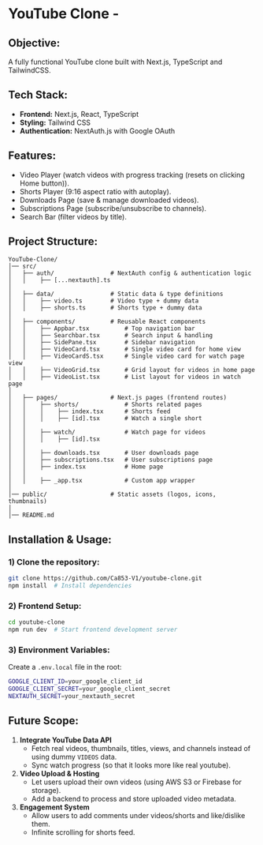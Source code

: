 # YouTube Clone -

## Objective:
A fully functional YouTube clone built with Next.js, TypeScript and TailwindCSS.

## Tech Stack:
- **Frontend:** Next.js, React, TypeScript
- **Styling:** Tailwind CSS
- **Authentication:** NextAuth.js with Google OAuth

## Features:
- Video Player (watch videos with progress tracking (resets on clicking Home button)).
- Shorts Player (9:16 aspect ratio with autoplay).
- Downloads Page (save & manage downloaded videos).
- Subscriptions Page (subscribe/unsubscribe to channels).
- Search Bar (filter videos by title).

## Project Structure:
```
YouTube-Clone/
│── src/
│   ├── auth/                # NextAuth config & authentication logic
│   │    ├── [...nextauth].ts
│
│   ├── data/                # Static data & type definitions
│   │    ├── video.ts        # Video type + dummy data
│   │    ├── shorts.ts       # Shorts type + dummy data
│
│   ├── components/          # Reusable React components
│   │    ├── Appbar.tsx          # Top navigation bar
│   │    ├── Searchbar.tsx       # Search input & handling
│   │    ├── SidePane.tsx        # Sidebar navigation
│   │    ├── VideoCard.tsx       # Single video card for home view
│   │    ├── VideoCardS.tsx      # Single video card for watch page view
│   │    ├── VideoGrid.tsx       # Grid layout for videos in home page
│   │    ├── VideoList.tsx       # List layout for videos in watch page
│
│   ├── pages/               # Next.js pages (frontend routes)
│   │    ├── shorts/             # Shorts related pages
│   │    │    ├── index.tsx      # Shorts feed
│   │    │    ├── [id].tsx       # Watch a single short
│   │
│   │    ├── watch/              # Watch page for videos
│   │    │    ├── [id].tsx
│   │
│   │    ├── downloads.tsx       # User downloads page
│   │    ├── subscriptions.tsx   # User subscriptions page
│   │    ├── index.tsx           # Home page
│   │
│   │    ├── _app.tsx            # Custom app wrapper
│
│── public/                  # Static assets (logos, icons, thumbnails)
│
│── README.md
```

## Installation & Usage:
### 1) Clone the repository:
```sh
git clone https://github.com/Ca853-V1/youtube-clone.git
npm install  # Install dependencies
```

### 2) Frontend Setup:
```sh
cd youtube-clone
npm run dev  # Start frontend development server
```

### 3) Environment Variables:
Create a `.env.local` file in the root:
```sh
GOOGLE_CLIENT_ID=your_google_client_id
GOOGLE_CLIENT_SECRET=your_google_client_secret
NEXTAUTH_SECRET=your_nextauth_secret
```

## Future Scope:
1. **Integrate YouTube Data API**
   * Fetch real videos, thumbnails, titles, views, and channels instead of using dummy `VIDEOS` data.
   * Sync watch progress (so that it looks more like real youtube).
2. **Video Upload & Hosting**
   * Let users upload their own videos (using AWS S3 or Firebase for storage).
   * Add a backend to process and store uploaded video metadata.
3. **Engagement System**
   * Allow users to add comments under videos/shorts and like/dislike them.
   * Infinite scrolling for shorts feed.
